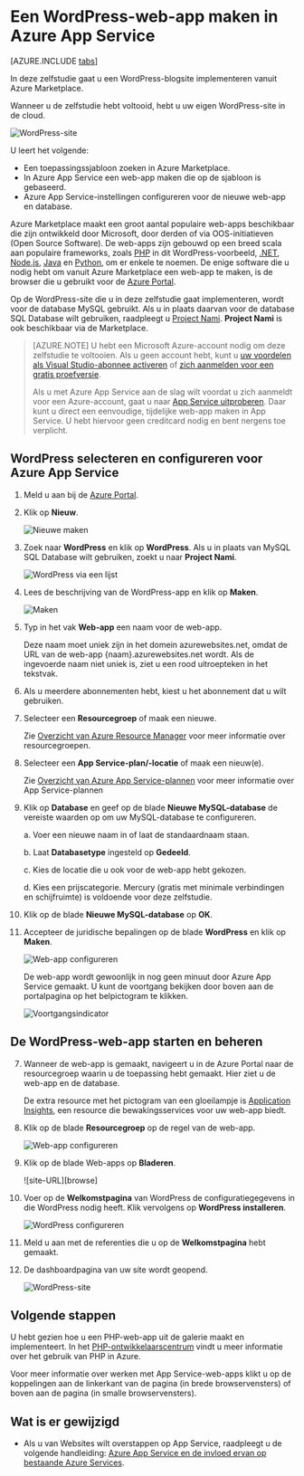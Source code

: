 <properties
    pageTitle="Een WordPress-web-app maken in Azure App Service | Microsoft Azure"
    description="Ontdek hoe u via de Azure Portal een nieuwe Azure-web-app maakt voor een WordPress-blog."
    services="app-service\web"
    documentationCenter="php"
    authors="rmcmurray"
    manager="wpickett"
    editor=""/>

<tags
    ms.service="app-service-web"
    ms.workload="na"
    ms.tgt_pltfrm="na"
    ms.devlang="PHP"
    ms.topic="hero-article"
    ms.date="08/11/2016"
    ms.author="robmcm"/>


# Een WordPress-web-app maken in Azure App Service

[AZURE.INCLUDE [tabs](../../includes/app-service-web-get-started-nav-tabs.md)]

In deze zelfstudie gaat u een WordPress-blogsite implementeren vanuit Azure Marketplace.

Wanneer u de zelfstudie hebt voltooid, hebt u uw eigen WordPress-site in de cloud.

![WordPress-site](./media/web-sites-php-web-site-gallery/wpdashboard.png)

U leert het volgende:

* Een toepassingssjabloon zoeken in Azure Marketplace.
* In Azure App Service een web-app maken die op de sjabloon is gebaseerd.
* Azure App Service-instellingen configureren voor de nieuwe web-app en database.

Azure Marketplace maakt een groot aantal populaire web-apps beschikbaar die zijn ontwikkeld door Microsoft, door derden of via OOS-initiatieven (Open Source Software). De web-apps zijn gebouwd op een breed scala aan populaire frameworks, zoals [PHP](/develop/nodejs/) in dit WordPress-voorbeeld, [.NET](/develop/net/), [Node.js](/develop/nodejs/), [Java](/develop/java/) en [Python](/develop/python/), om er enkele te noemen. De enige software die u nodig hebt om vanuit Azure Marketplace een web-app te maken, is de browser die u gebruikt voor de [Azure Portal](https://portal.azure.com/). 

Op de WordPress-site die u in deze zelfstudie gaat implementeren, wordt voor de database MySQL gebruikt. Als u in plaats daarvan voor de database SQL Database wilt gebruiken, raadpleegt u [Project Nami](http://projectnami.org/). **Project Nami** is ook beschikbaar via de Marketplace.

> [AZURE.NOTE]
> U hebt een Microsoft Azure-account nodig om deze zelfstudie te voltooien. Als u geen account hebt, kunt u [uw voordelen als Visual Studio-abonnee activeren](/pricing/member-offers/msdn-benefits-details/?WT.mc_id=A261C142F) of [zich aanmelden voor een gratis proefversie](/en-us/pricing/free-trial/?WT.mc_id=A261C142F).
>
> Als u met Azure App Service aan de slag wilt voordat u zich aanmeldt voor een Azure-account, gaat u naar [App Service uitproberen](http://go.microsoft.com/fwlink/?LinkId=523751). Daar kunt u direct een eenvoudige, tijdelijke web-app maken in App Service. U hebt hiervoor geen creditcard nodig en bent nergens toe verplicht.

## WordPress selecteren en configureren voor Azure App Service

1. Meld u aan bij de [Azure Portal](https://portal.azure.com/).

2. Klik op **Nieuw**.
    
    ![Nieuwe maken][5]
    
3. Zoek naar **WordPress** en klik op **WordPress**. Als u in plaats van MySQL SQL Database wilt gebruiken, zoekt u naar **Project Nami**.

    ![WordPress via een lijst][7]
    
5. Lees de beschrijving van de WordPress-app en klik op **Maken**.

    ![Maken](./media/web-sites-php-web-site-gallery/create.png)

4. Typ in het vak **Web-app** een naam voor de web-app.

    Deze naam moet uniek zijn in het domein azurewebsites.net, omdat de URL van de web-app {naam}.azurewebsites.net wordt. Als de ingevoerde naam niet uniek is, ziet u een rood uitroepteken in het tekstvak.

8. Als u meerdere abonnementen hebt, kiest u het abonnement dat u wilt gebruiken. 

5. Selecteer een **Resourcegroep** of maak een nieuwe.

    Zie [Overzicht van Azure Resource Manager](../resource-group-overview.md) voor meer informatie over resourcegroepen.

5. Selecteer een **App Service-plan/-locatie** of maak een nieuw(e).

    Zie [Overzicht van Azure App Service-plannen](../azure-web-sites-web-hosting-plans-in-depth-overview.md) voor meer informatie over App Service-plannen 

7. Klik op **Database** en geef op de blade **Nieuwe MySQL-database** de vereiste waarden op om uw MySQL-database te configureren.

    a. Voer een nieuwe naam in of laat de standaardnaam staan.

    b. Laat **Databasetype** ingesteld op **Gedeeld**.

    c. Kies de locatie die u ook voor de web-app hebt gekozen.

    d. Kies een prijscategorie. Mercury (gratis met minimale verbindingen en schijfruimte) is voldoende voor deze zelfstudie.

8. Klik op de blade **Nieuwe MySQL-database** op **OK**. 

8. Accepteer de juridische bepalingen op de blade **WordPress** en klik op **Maken**. 

    ![Web-app configureren](./media/web-sites-php-web-site-gallery/configure.png)

    De web-app wordt gewoonlijk in nog geen minuut door Azure App Service gemaakt. U kunt de voortgang bekijken door boven aan de portalpagina op het belpictogram te klikken.

    ![Voortgangsindicator](./media/web-sites-php-web-site-gallery/progress.png)

## De WordPress-web-app starten en beheren
    
7. Wanneer de web-app is gemaakt, navigeert u in de Azure Portal naar de resourcegroep waarin u de toepassing hebt gemaakt. Hier ziet u de web-app en de database.

    De extra resource met het pictogram van een gloeilampje is [Application Insights](/services/application-insights/), een resource die bewakingsservices voor uw web-app biedt.

1. Klik op de blade **Resourcegroep** op de regel van de web-app.

    ![Web-app configureren](./media/web-sites-php-web-site-gallery/resourcegroup.png)

2. Klik op de blade Web-apps op **Bladeren**.

    ![site-URL][browse]

3. Voer op de **Welkomstpagina** van WordPress de configuratiegegevens in die WordPress nodig heeft. Klik vervolgens op **WordPress installeren**.

    ![WordPress configureren](./media/web-sites-php-web-site-gallery/wpconfigure.png)

4. Meld u aan met de referenties die u op de **Welkomstpagina** hebt gemaakt.  

5. De dashboardpagina van uw site wordt geopend.    

    ![WordPress-site](./media/web-sites-php-web-site-gallery/wpdashboard.png)

## Volgende stappen

U hebt gezien hoe u een PHP-web-app uit de galerie maakt en implementeert. In het [PHP-ontwikkelaarscentrum](/develop/php/) vindt u meer informatie over het gebruik van PHP in Azure.

Voor meer informatie over werken met App Service-web-apps klikt u op de koppelingen aan de linkerkant van de pagina (in brede browservensters) of boven aan de pagina (in smalle browservensters). 

## Wat is er gewijzigd
* Als u van Websites wilt overstappen op App Service, raadpleegt u de volgende handleiding: [Azure App Service en de invloed ervan op bestaande Azure Services](http://go.microsoft.com/fwlink/?LinkId=529714).

[5]: ./media/web-sites-php-web-site-gallery/startmarketplace.png
[7]: ./media/web-sites-php-web-site-gallery/search-web-app.png
[bladeren]: ./media/web-sites-php-web-site-gallery/browse-web.png



<!--HONumber=Sep16_HO3-->


